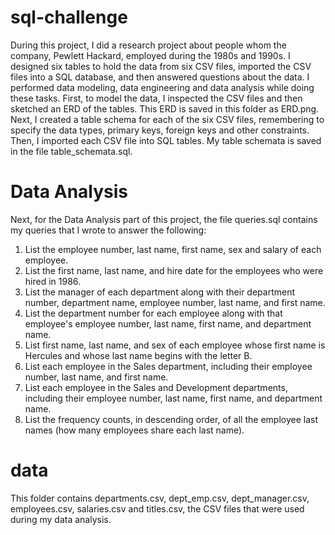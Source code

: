 # sql-challenge
During this project, I did a research project about people whom the company, Pewlett Hackard, employed during the 1980s and 1990s. I designed six tables to hold the data from six CSV files, imported the CSV files into a SQL database, and then answered questions about the data. I performed data modeling, data engineering and data analysis while doing these tasks. First, to model the data, I inspected the CSV files and then sketched an ERD of the tables. This ERD is saved in this folder as ERD.png. Next, I created a table schema for each of the six CSV files, remembering to specify the data types, primary keys, foreign keys and other constraints. Then, I imported each CSV file into SQL tables. My table schemata is saved in the file table_schemata.sql.

# Data Analysis
Next, for the Data Analysis part of this project, the file queries.sql contains my queries that I wrote to answer the following:
1. List the employee number, last name, first name, sex and salary of each employee.
2. List the first name, last name, and hire date for the employees who were hired in 1986.
3. List the manager of each department along with their department number, department name, employee number, last name, and first name.
4. List the department number for each employee along with that employee's employee number, last name, first name, and department name.
5. List first name, last name, and sex of each employee whose first name is Hercules and whose last name begins with the letter B.
6. List each employee in the Sales department, including their employee number, last name, and first name.
7. List each employee in the Sales and Development departments, including their employee number, last name, first name, and department name.
8. List the frequency counts, in descending order, of all the employee last names (how many employees share each last name).

# data
This folder contains departments.csv, dept_emp.csv, dept_manager.csv, employees.csv, salaries.csv and titles.csv, the CSV files that were used during my data analysis.
